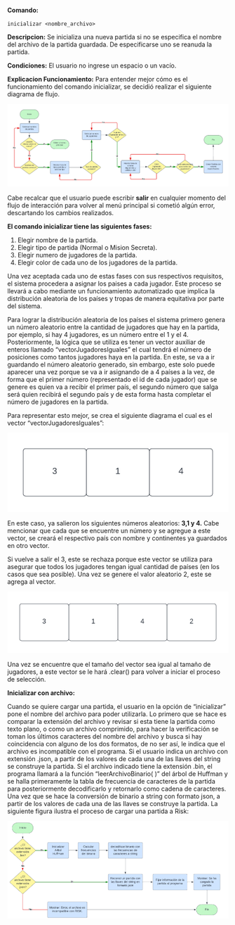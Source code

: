 **Comando:**

    inicializar <nombre_archivo>

**Descripcion:** Se inicializa una nueva partida si no se especifica el nombre del archivo de la partida guardada. De especificarse uno se reanuda la partida.

**Condiciones:** El usuario no ingrese un espacio o un vacío.

**Explicacion Funcionamiento:** Para entender mejor cómo es el funcionamiento del comando inicializar, se decidió realizar el siguiente diagrama de flujo.

![Flujo_Inicializar](/Documentacion/Imagenes/Flujo%20Inicializar.png)

Cabe recalcar que el usuario puede escribir **salir** en cualquier momento del flujo de interacción para volver al menú principal si cometió algún error, descartando los cambios realizados.

**El comando inicializar tiene las siguientes fases:**
1. Elegir nombre de la partida.
2. Elegir tipo de partida (Normal o Mision Secreta).
3. Elegir numero de jugadores de la partida.
4. Elegir color de cada uno de los jugadores de la partida.

Una vez aceptada cada uno de estas fases con sus respectivos requisitos, el sistema procedera a asignar los paises a cada jugador. Este proceso se llevará a cabo mediante un funcionamiento automatizado que implica la distribución aleatoria de los países y tropas de manera equitativa por parte del sistema.

Para lograr la distribución aleatoria de los países el sistema primero genera un número aleatorio entre la cantidad de jugadores que hay en la partida, por ejemplo, si hay 4 jugadores, es un número entre el 1 y el 4. Posteriormente, la lógica que se utiliza es tener un vector auxiliar de enteros llamado “vectorJugadoresIguales” el cual tendrá el número de posiciones como tantos jugadores haya en la partida. En este, se va a ir guardando el número aleatorio generado, sin embargo, este solo puede aparecer una vez porque se va a ir asignando de a 4 países a la vez, de forma que el primer número (representado el id de cada jugador) que se genere es quien va a recibir el primer país, el segundo número que salga será quien recibirá el segundo país y de esta forma hasta completar el número de jugadores en la partida.

Para representar esto mejor, se crea el siguiente diagrama el cual es el vector “vectorJugadoresIguales”:

<p align="center">
  <img src="/Documentacion/Imagenes/Inicializar%20Vector%20tras%20encontrar.png" alt="FlujoSistemaDeTurnos">
</p>

En este caso, ya salieron los siguientes números aleatorios: **3,1 y 4.** Cabe mencionar que cada que se encuentre un número y se agregue a este vector, se creará el respectivo país con nombre y continentes ya guardados en otro vector.

Si vuelve a salir el 3, este se rechaza porque este vector se utiliza para asegurar que todos los jugadores tengan igual cantidad de países (en los casos que sea posible). Una vez se genere el valor aleatorio 2, este se agrega al vector.

<p align="center">
  <img src="/Documentacion/Imagenes/Inicializar%20vectorJugadoresIguales.png" alt="FlujoSistemaDeTurnos">
</p>

Una vez se encuentre que el tamaño del vector sea igual al tamaño de jugadores, a este vector se le hará .clear() para volver a iniciar el proceso de selección.

**Inicializar con archivo:**

Cuando se quiere cargar una partida, el usuario en la opción de “inicializar” pone el nombre del archivo para poder utilizarla. Lo primero que se hace es comparar la extensión del archivo y revisar si esta tiene la partida como texto plano, o como un archivo comprimido, para hacer la verificación se toman los últimos caracteres del nombre del archivo y busca si hay coincidencia con alguno de los dos formatos, de no ser así, le indica que el archivo es incompatible con el programa.
Si el usuario indica un archivo con extensión .json, a partir de los valores de cada una de las llaves del string se construye la partida.
Si el archivo indicado tiene la extensión .bin, el programa llamará a la función “leerArchivoBinario( )” del árbol de Huffman y se halla primeramente la tabla de frecuencia de caracteres de la partida para posteriormente decodificarlo y retornarlo como cadena de caracteres. Una vez que se hace la conversión de binario a string con formato json, a partir de los valores de cada una de las llaves se construye la partida.
La siguiente figura ilustra el proceso de cargar una partida a Risk:

![Inicializar con archivo](/Documentacion/Imagenes/Inicializar%20con%20archivo.png)